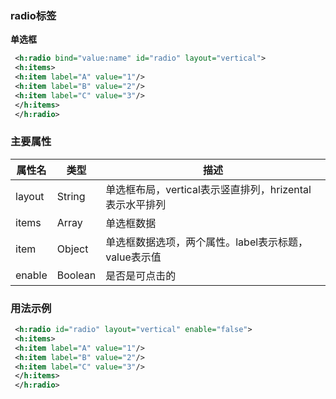 ### radio标签

**单选框**

```xml
 <h:radio bind="value:name" id="radio" layout="vertical">
 <h:items>
 <h:item label="A" value="1"/>
 <h:item label="B" value="2"/>
 <h:item label="C" value="3"/>
 </h:items>
 </h:radio>

```

### **主要属性**

| 属性名 | 类型 | 描述 |
| --- | --- | --- |
| layout | String | 单选框布局，vertical表示竖直排列，hrizental表示水平排列 |
| items | Array | 单选框数据 |
| item | Object | 单选框数据选项，两个属性。label表示标题，value表示值 |
| enable | Boolean | 是否是可点击的 |

### **用法示例**


```xml
 <h:radio id="radio" layout="vertical" enable="false">
 <h:items>
 <h:item label="A" value="1"/>
 <h:item label="B" value="2"/>
 <h:item label="C" value="3"/>
 </h:items>
 </h:radio>
```

